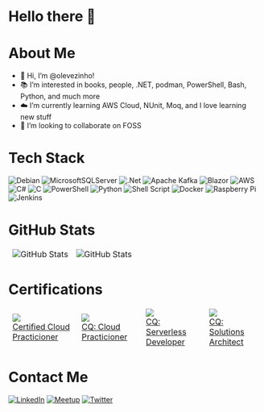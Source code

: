 # Hello there 👋

# About Me
- 👋  Hi, I’m @olevezinho!
- 📚  I’m interested in books, people, .NET, podman, PowerShell, Bash, Python, and much more
- ☁️  I’m currently learning AWS Cloud, NUnit, Moq, and I love learning new stuff
- 🤝  I’m looking to collaborate on FOSS

# Tech Stack
![Debian](https://img.shields.io/badge/Debian-D70A53?style=for-the-badge&logo=debian&logoColor=white) ![MicrosoftSQLServer](https://img.shields.io/badge/Microsoft%20SQL%20Server-CC2927?style=for-the-badge&logo=microsoft%20sql%20server&logoColor=white) ![.Net](https://img.shields.io/badge/.NET-5C2D91?style=for-the-badge&logo=.net&logoColor=white) ![Apache Kafka](https://img.shields.io/badge/Apache%20Kafka-000?style=for-the-badge&logo=apachekafka) ![Blazor](https://img.shields.io/badge/blazor-%235C2D91.svg?style=for-the-badge&logo=blazor&logoColor=white) ![AWS](https://img.shields.io/badge/AWS-%23FF9900.svg?style=for-the-badge&logo=amazon-aws&logoColor=white)  ![C#](https://img.shields.io/badge/c%23-%23239120.svg?style=for-the-badge&logo=c-sharp&logoColor=white) ![C](https://img.shields.io/badge/c-%2300599C.svg?style=for-the-badge&logo=c&logoColor=white) ![PowerShell](https://img.shields.io/badge/PowerShell-%235391FE.svg?style=for-the-badge&logo=powershell&logoColor=white) ![Python](https://img.shields.io/badge/python-3670A0?style=for-the-badge&logo=python&logoColor=ffdd54) ![Shell Script](https://img.shields.io/badge/shell_script-%23121011.svg?style=for-the-badge&logo=gnu-bash&logoColor=white) ![Docker](https://img.shields.io/badge/docker-%230db7ed.svg?style=for-the-badge&logo=docker&logoColor=white) ![Raspberry Pi](https://img.shields.io/badge/-RaspberryPi-C51A4A?style=for-the-badge&logo=Raspberry-Pi) ![Jenkins](https://img.shields.io/badge/jenkins-%232C5263.svg?style=for-the-badge&logo=jenkins&logoColor=white) 

# GitHub Stats
<table align="center" border="0" cellpadding="0" cellspacing="0">
  <thead>
    <tr>
      <td>
        <img
          src="https://github-readme-stats.vercel.app/api?username=olevezinho&show_icons=true&locale=en&theme=tokyonight&count_private=true"
          alt="GitHub Stats"
        />
      </td>
      <td>
        <img
          src="https://streak-stats.demolab.com/?user=olevezinho&theme=tokyonight"
          alt="GitHub Stats"
        />
      </td>
    </tr>
  </thead>
</table>

# Certifications
<table align="center" border="0" cellpadding="0" cellspacing="0">
  <thead>
    <tr>
      <td>
        <img
          src="https://github.com/olevezinho/olevezinho/assets/37152156/35c0752b-61d4-4cfa-b722-0542ca1712a7"
        />
        <br>
        <a href="https://www.credly.com/badges/12ed14dc-0274-4d86-9647-ebff9687647f/public_url">Certified Cloud Practicioner</a>
      </td>
      <td>
        <img
          src="https://github.com/olevezinho/olevezinho/assets/37152156/d5c10df5-c35f-4164-9f1b-9dcbbc4cf793"
        />
        <br>
        <a href="https://www.credly.com/badges/dcc2cc09-2070-4d42-8b20-6d2d7aabc711/public_url">CQ: Cloud Practicioner</a>
      </td>
      <td>
        <img
          src="https://github.com/olevezinho/olevezinho/assets/37152156/919a7a94-3076-446c-8640-b997676ff227"
        />
        <br>
        <a href="https://www.credly.com/badges/283c3ae6-c88a-4656-be66-85fc20e8a96d/public_url">CQ: Serverless Developer</a>
      </td>
      <td>
        <img
          src="https://github.com/olevezinho/olevezinho/assets/37152156/5d416769-751a-4057-8a77-ebd92bee779b"
        />
        <br>
        <a href="https://www.credly.com/badges/3a19ba2e-9ee6-4d03-bf44-a9ce1800fcc3/public_url">CQ: Solutions Architect</a>
      </td>
    </tr>
  </thead>
</table>

# Contact Me
[![LinkedIn](https://img.shields.io/badge/linkedin-%230077B5.svg?style=for-the-badge&logo=linkedin&logoColor=white)](https://www.linkedin.com/in/luis-filipe-costa-brochado-62b63bb7/) [![Meetup](https://img.shields.io/badge/Meetup-f64363?style=for-the-badge&logo=meetup&logoColor=white)](https://www.meetup.com/pt-BR/members/310718625/) [![Twitter](https://img.shields.io/badge/Twitter-%231DA1F2.svg?style=for-the-badge&logo=Twitter&logoColor=white)](https://twitter.com/oLevezinho)

<!---
olevezinho/olevezinho is a ✨ special ✨ repository because its `README.md` (this file) appears on your GitHub profile.
You can click the Preview link to take a look at your changes.
--->
